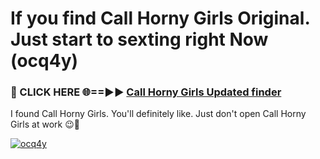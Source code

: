 # If you find Call Horny Girls Original. Just start to sexting right Now (ocq4y)

<h3>🔴 CLICK HERE 🌐==►► <a href="https://tinyurl.com/mtbk5fxa" rel="nofollow">Call Horny Girls Updated finder</a></h3>

I found Call Horny Girls. You'll definitely like. Just don't open Call Horny Girls at work 😉💬

[![ocq4y](https://i.imgur.com/Q8WKrnY.jpeg)](https://tinyurl.com/mtbk5fxa)
